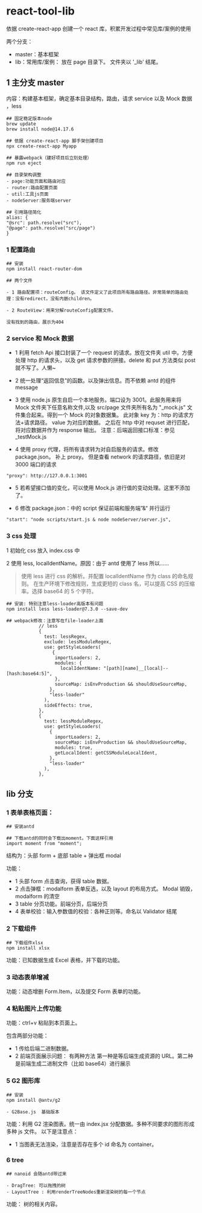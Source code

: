 # react-tool-lib

依据 create-react-app 创建一个 react 库，积累开发过程中常见库/案例的使用

两个分支：

- master：基本框架
- lib：常用库/案例： 放在 page 目录下。 文件夹以 '\_lib' 结尾。

## 1 主分支 master

内容：构建基本框架，确定基本目录结构，路由，请求 service 以及 Mock 数据 ，less

```
## 固定稳定版本node
brew update
brew install node@14.17.6

## 依据 create-react-app 脚手架创建项目
npx create-react-app Myapp

## 暴露webpack（建好项目后立刻处理）
npm run eject

## 目录架构调整
- page:功能页面和路由对应
- router:路由配置页面
- util:工具js页面
- nodeServer:服务端server

## 引用路径简化
alias: {
"@src": path.resolve("src"),
"@page": path.resolve("src/page")
}
```

### 1 配置路由

```
## 安装
npm install react-router-dom

## 两个文件

- 1 路由配置项：routeConfig。 该文件定义了此项目所有路由路径。非常简单的路由处理：没有redirect，没有内嵌children。

- 2 RouteView：用来分解routeConfig配置文件。

没有找到的路由，展示为404
```

### 2 service 和 Mock 数据

- 1 利用 fetch Api 接口封装了一个 request 的请求。放在文件夹 util 中。方便处理 http 的请求头，以及 get 请求参数的拼接。delete 和 put 方法类似 post 就不写了。人懒~

- 2 统一处理“返回信息”的函数。以及弹出信息。而不依赖 antd 的组件 message

- 3 使用 node.js 原生自启一个本地服务。端口设为 3001。此服务用来将 Mock 文件夹下任意名称文件,以及 src/page 文件夹所有名为 "\_mock.js" 文件集合起来。得到一个 Mock 的对象数据集。 此对象 key 为：http 的请求方法+请求路径。 value 为对应的数据。 之后在 http 中对 requset 进行匹配，将对应数据并作为 response 输出。 注意：后端返回接口标准：参见\_testMock.js

- 4 使用 proxy 代理，将所有请求转为对自启服务的请求。修改 package.json。 补上 proxy。 但是查看 network 的请求路径，依旧是对 3000 端口的请求

```
"proxy": http://127.0.0.1:3001
```

- 5 若希望接口值的变化，可以使用 Mock.js 进行值的变动处理。这里不添加了。

- 6 修改 package.json：中的 script 保证前端和服务端”&“ 并行运行

```
"start": "node scripts/start.js & node nodeServer/server.js",
```

### 3 css 处理

1 初始化 css 放入 index.css 中

2 使用 less, localIdentName。原因：由于 antd 使用了 less 所以......

> 使用 less 进行 css 的解析。并配置 localIdentName 作为 class 的命名规则。 在生产环境下修改规则，生成更短的 class 名，可以提高 CSS 的压缩率。选择 base64 的 5 个字符。

```
## 安装: 特别注意less-loader高版本有问题
npm install less less-loader@7.3.0 --save-dev
```

```
## webpack修改：注意写在file-loader上面
            // less
            {
              test: lessRegex,
              exclude: lessModuleRegex,
              use: getStyleLoaders(
                 {
                  importLoaders: 2,
                  modules: {
                    localIdentName: "[path][name]__[local]--[hash:base64:5]",
                  },
                  sourceMap: isEnvProduction && shouldUseSourceMap,
                },
                "less-loader"
              ),
              sideEffects: true,
            },
            {
              test: lessModuleRegex,
              use: getStyleLoaders(
                {
                  importLoaders: 2,
                  sourceMap: isEnvProduction && shouldUseSourceMap,
                  modules: true,
                  getLocalIdent: getCSSModuleLocalIdent,
                },
                "less-loader"
              ),
            },
```

## lib 分支

### 1 表单表格页面：

```
## 安装antd

## 下载antd的同时会下载出moment。下面这样引用
import moment from "moment";
```

结构为：头部 form + 底部 table + 弹出框 modal

功能：

- 1 头部 form 点击查询，获得 table 数据。
- 2 点击弹框：modalform 表单反选，以及 layout 的布局方式。 Modal 销毁，modalform 的清空
- 3 table 分页功能。前端分页，后端分页
- 4 表单校验：输入参数值的校验：各种正则等。命名以 Validator 结尾

### 2 下载组件

```
## 下载组件xlsx
npm install xlsx
```

功能：已知数据生成 Excel 表格，并下载的功能。

### 3 动态表单增减

功能：动态增删 Form.Item，以及提交 Form 表单的功能。

### 4 粘贴图片上传功能

功能：ctrl+v 粘贴到本页面上。

包含两部分功能：

- 1 传给后端二进制数据。
- 2 前端页面展示问题： 有两种方法 第一种是等后端生成资源的 URL。第二种是前端生成二进制文件（比如 base64）进行展示

### 5 G2 图形库

```
## 安装
npm install @antv/g2

- G2Base.js  基础版本
```

功能：利用 G2 渲染图表。统一由 index.jsx 分配数据。多种不同要求的图形形成多种 js 文件。 以下是注意点：

- 1 当图表无法渲染，注意是否存在多个 id 命名为 container。

### 6 tree

```
## nanoid 会随antd带过来

- DragTree: 可以拖拽的树
- LayoutTree : 利用renderTreeNodes重新渲染树的每一个节点
```

功能： 树的相关内容。

